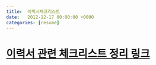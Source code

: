 ```yaml
---
title:  이력서체크리스트
date:   2012-12-17 00:00:00 +0000
categories: [resume]
---
```

# [이력서 관련 체크리스트 정리 링크](https://www.notion.so/by-Wonny-d8f197d6f0cb4f24ba3ad3c1cfb732b5)
